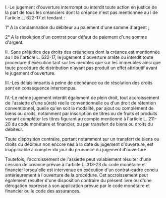   

I.-Le jugement d'ouverture interrompt ou interdit toute action en justice de la part de tous les créanciers dont la créance n'est pas mentionnée au I de l'article L. 622-17 et tendant : 


1° A la condamnation du débiteur au paiement d'une somme d'argent ; 


2° A la résolution d'un contrat pour défaut de paiement d'une somme d'argent. 


II.-Sans préjudice des droits des créanciers dont la créance est mentionnée au I de l'article L. 622-17, le jugement d'ouverture arrête ou interdit toute procédure d'exécution tant sur les meubles que sur les immeubles ainsi que toute procédure de distribution n'ayant pas produit un effet attributif avant le jugement d'ouverture. 


III.-Les délais impartis à peine de déchéance ou de résolution des droits sont en conséquence interrompus. 


IV.-Le même jugement interdit également de plein droit, tout accroissement de l'assiette d'une sûreté réelle conventionnelle ou d'un droit de rétention conventionnel, quelle qu'en soit la modalité, par ajout ou complément de biens ou droits, notamment par inscription de titres ou de fruits et produits venant compléter les titres figurant au compte mentionné à l'article L. 211-20 du code monétaire et financier, ou par transfert de biens ou droits du débiteur. 


Toute disposition contraire, portant notamment sur un transfert de biens ou droits du débiteur non encore nés à la date du jugement d'ouverture, est inapplicable à compter du jour du prononcé du jugement d'ouverture. 


Toutefois, l'accroissement de l'assiette peut valablement résulter d'une cession de créance prévue à l'article L. 313-23 du code monétaire et financier lorsqu'elle est intervenue en exécution d'un contrat-cadre conclu antérieurement à l'ouverture de la procédure. Cet accroissement peut également résulter d'une disposition contraire du présent livre ou d'une dérogation expresse à son application prévue par le code monétaire et financier ou le code des assurances.


  
